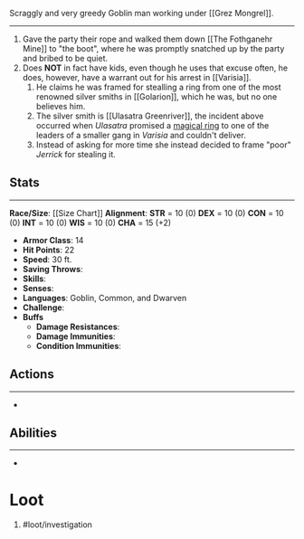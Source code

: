 Scraggly and very greedy Goblin man working under [[Grez Mongrel]].
 
---
1. Gave the party their rope and walked them down [[The Fothganehr Mine]] to "the boot", where he was promptly snatched up by the party and bribed to be quiet.
2. Does **NOT** in fact have kids, even though he uses that excuse often, he does, however, have a warrant out for his arrest in [[Varisia]].
	1. He claims he was framed for stealling a ring from one of the most renowned silver smiths in [[Golarion]], which he was, but no one believes him.
	2. The silver smith is [[Ulasatra Greenriver]], the incident above occurred when *Ulasatra* promised a <u>magical ring</u> to one of the leaders of a smaller gang in *Varisia* and couldn't deliver. 
	3. Instead of asking for more time she instead decided to frame "poor" *Jerrick* for stealing it.

## Stats
---
**Race/Size**:
	[[Size Chart]]
**Alignment**:
	**STR** = 10 (0)
	**DEX** = 10 (0)
	**CON** = 10 (0)
	**INT** = 10 (0)
	**WIS** = 10 (0)
	**CHA** = 15 (+2)
-   **Armor Class**: 14
-   **Hit Points**: 22
-   **Speed**: 30 ft.
-   **Saving Throws**:
-   **Skills**:
-   **Senses**: 
-   **Languages**: Goblin, Common, and Dwarven
-   **Challenge**: 
-   **Buffs**
	-   **Damage Resistances**:
	-   **Damage Immunities**:
	-   **Condition Immunities**:

## Actions
---
- 

## Abilities
---
-   

# Loot
1. #loot/investigation 
	